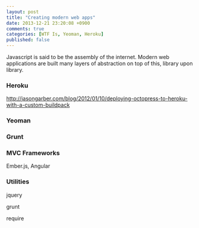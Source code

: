 ```yaml
---
layout: post
title: "Creating modern web apps"
date: 2013-12-21 23:20:08 +0900
comments: true
categories: [WTF Is, Yeoman, Heroku]
published: false
---
```


Javascript is said to be the assembly of the internet. Modern web applications are built many layers of abstraction on top of this, library upon library. 

### Heroku
http://jasongarber.com/blog/2012/01/10/deploying-octopress-to-heroku-with-a-custom-buildpack

### Yeoman

### Grunt

### MVC Frameworks

Ember.js, Angular

### Utilities

jquery

grunt

require


